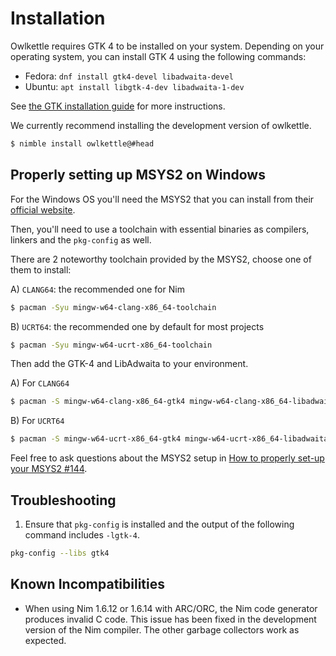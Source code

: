 # Installation

Owlkettle requires GTK 4 to be installed on your system.
Depending on your operating system, you can install GTK 4 using the following commands:

- Fedora: `dnf install gtk4-devel libadwaita-devel`
- Ubuntu: `apt install libgtk-4-dev libadwaita-1-dev`

See [the GTK installation guide](https://www.gtk.org/docs/installations/) for more instructions.

We currently recommend installing the development version of owlkettle.

```bash
$ nimble install owlkettle@#head
```

## Properly setting up MSYS2 on Windows

For the Windows OS you'll need the MSYS2 
that you can install from their [official website](https://www.msys2.org/).

Then, you'll need to use a toolchain with essential binaries as compilers, linkers 
and the `pkg-config` as well.

There are 2 noteworthy toolchain provided by the MSYS2, choose one of them to install:

A) `CLANG64`: the recommended one for Nim

```bash
$ pacman -Syu mingw-w64-clang-x86_64-toolchain
```

B) `UCRT64`: the recommended one by default for most projects

```bash
$ pacman -Syu mingw-w64-ucrt-x86_64-toolchain
```

Then add the GTK-4 and LibAdwaita to your environment.

A) For `CLANG64`
```bash
$ pacman -S mingw-w64-clang-x86_64-gtk4 mingw-w64-clang-x86_64-libadwaita
```

B) For `UCRT64`

```bash
$ pacman -S mingw-w64-ucrt-x86_64-gtk4 mingw-w64-ucrt-x86_64-libadwaita
```

Feel free to ask questions about the MSYS2 setup in [How to properly set-up your MSYS2 #144](https://github.com/can-lehmann/owlkettle/discussions/144). 

## Troubleshooting

1. Ensure that `pkg-config` is installed and the output of the following command includes `-lgtk-4`.
  ```bash
  pkg-config --libs gtk4
  ```


## Known Incompatibilities

- When using Nim 1.6.12 or 1.6.14 with ARC/ORC, the Nim code generator produces invalid C code.
  This issue has been fixed in the development version of the Nim compiler.
  The other garbage collectors work as expected.

